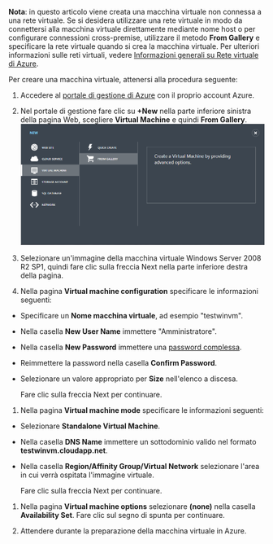 <properties  writer="kathydav" editor="tysonn" manager="jeffreyg" />

**Nota**: in questo articolo viene creata una macchina virtuale non connessa a una rete virtuale. Se si desidera utilizzare una rete virtuale in modo da connettersi alla macchina virtuale direttamente mediante nome host o per configurare connessioni cross-premise, utilizzare il metodo **From Gallery** e specificare la rete virtuale quando si crea la macchina virtuale. Per ulteriori informazioni sulle reti virtuali, vedere [Informazioni generali su Rete virtuale di Azure][1].

Per creare una macchina virtuale, attenersi alla procedura seguente:

1.  Accedere al [portale di gestione di Azure][2] con il proprio account Azure.

2.  Nel portale di gestione fare clic su **+New** nella parte inferiore sinistra della pagina Web, scegliere **Virtual Machine** e quindi **From Gallery**. ![Creare una nuova macchina virtuale](./media/create-and-configure-windows-server-2008-vm-in-portal/CreateWinVM.png)

3.  Selezionare un'immagine della macchina virtuale Windows Server 2008 R2 SP1, quindi fare clic sulla freccia Next nella parte inferiore destra della pagina.

4.  Nella pagina **Virtual machine configuration** specificare le informazioni seguenti:

* Specificare un **Nome macchina virtuale**, ad esempio "testwinvm".
* Nella casella **New User Name** immettere "Amministratore".
* Nella casella **New Password** immettere una [password complessa][3].
* Reimmettere la password nella casella **Confirm Password**.
* Selezionare un valore appropriato per **Size** nell'elenco a discesa.
  
  Fare clic sulla freccia Next per continuare.

1.  Nella pagina **Virtual machine mode** specificare le informazioni seguenti:

* Selezionare **Standalone Virtual Machine**.
* Nella casella **DNS Name** immettere un sottodominio valido nel formato **testwinvm.cloudapp.net**.
* Nella casella **Region/Affinity Group/Virtual Network** selezionare l'area in cui verrà ospitata l'immagine virtuale.
  
  Fare clic sulla freccia Next per continuare.

1.  Nella pagina **Virtual machine options** selezionare **(none)** nella casella **Availability Set**. Fare clic sul segno di spunta per continuare.

2.  Attendere durante la preparazione della macchina virtuale in Azure.



[1]: http://go.microsoft.com/fwlink/p/?LinkID=294063
[2]: http://manage.windowsazure.com
[3]: http://msdn.microsoft.com/it-it/library/ms161962.aspx